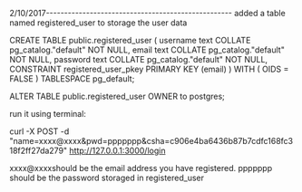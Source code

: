 2/10/2017---------------------------------------------------
added a table named registered_user to storage the user data

CREATE TABLE public.registered_user
(
    username text COLLATE pg_catalog."default" NOT NULL,
    email text COLLATE pg_catalog."default" NOT NULL,
    password text COLLATE pg_catalog."default" NOT NULL,
    CONSTRAINT registered_user_pkey PRIMARY KEY (email)
)
WITH (
    OIDS = FALSE
)
TABLESPACE pg_default;

ALTER TABLE public.registered_user
    OWNER to postgres;



run it using terminal:

curl  -X POST -d "name=xxxx@xxxx&pwd=ppppppp&csha=c906e4ba6436b87b7cdfc168fc318f2ff27da279" http://127.0.0.1:3000/login


xxxx@xxxxshould be the email address you have registered.
ppppppp should be the password storaged in registered_user
